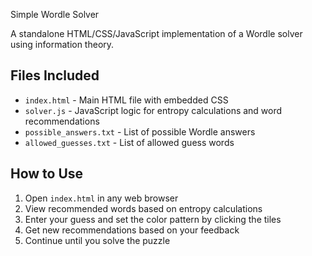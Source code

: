  Simple Wordle Solver

A standalone HTML/CSS/JavaScript implementation of a Wordle solver using information theory.

## Files Included

- `index.html` - Main HTML file with embedded CSS
- `solver.js` - JavaScript logic for entropy calculations and word recommendations
- `possible_answers.txt` - List of possible Wordle answers
- `allowed_guesses.txt` - List of allowed guess words

## How to Use

1. Open `index.html` in any web browser
2. View recommended words based on entropy calculations
3. Enter your guess and set the color pattern by clicking the tiles
4. Get new recommendations based on your feedback
5. Continue until you solve the puzzle


